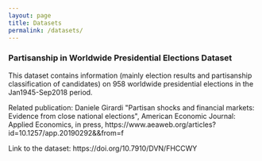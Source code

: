 ```yaml
---
layout: page
title: Datasets
permalink: /datasets/
---
```



### Partisanship in Worldwide Presidential Elections Dataset

 <p> This dataset contains information (mainly election results and partisanship classification of candidates) on 958 worldwide presidential elections in the Jan1945-Sep2018 period. 
</p>
<p> Related publication: Daniele Girardi "Partisan shocks and financial markets: Evidence from close national elections", American Economic Journal: Applied Economics, in press, https://www.aeaweb.org/articles?id=10.1257/app.20190292&&from=f </p>
 <p> Link to the dataset: https://doi.org/10.7910/DVN/FHCCWY </p>
